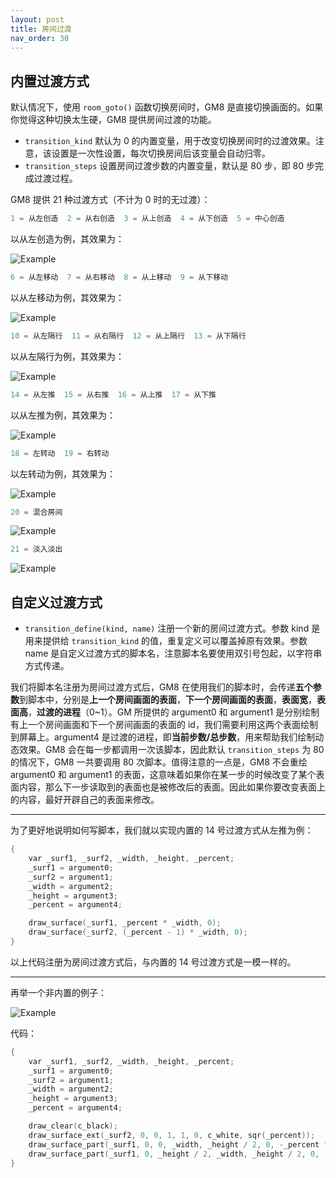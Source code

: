 ```yaml
---
layout: post
title: 房间过渡
nav_order: 30
---
```


## 内置过渡方式

默认情况下，使用 `room_goto()` 函数切换房间时，GM8 是直接切换画面的。如果你觉得这种切换太生硬，GM8 提供房间过渡的功能。

* `transition_kind` 默认为 0 的内置变量，用于改变切换房间时的过渡效果。注意，该设置是一次性设置，每次切换房间后该变量会自动归零。
* `transition_steps` 设置房间过渡步数的内置变量，默认是 80 步，即 80 步完成过渡过程。

GM8 提供 21 种过渡方式（不计为 0 时的无过渡）：

```c
1 = 从左创造  2 = 从右创造  3 = 从上创造  4 = 从下创造  5 = 中心创造
```

以从左创造为例，其效果为：

![Example](/assets/images/transition/example1.gif)

```c
6 = 从左移动  7 = 从右移动  8 = 从上移动  9 = 从下移动
```

以从左移动为例，其效果为：

![Example](/assets/images/transition/example2.gif)

```c
10 = 从左隔行  11 = 从右隔行  12 = 从上隔行  13 = 从下隔行
```

以从左隔行为例，其效果为：

![Example](/assets/images/transition/example3.gif)

```c
14 = 从左推  15 = 从右推  16 = 从上推  17 = 从下推
```

以从左推为例，其效果为：

![Example](/assets/images/transition/example4.gif)

```c
18 = 左转动  19 = 右转动
```

以左转动为例，其效果为：

![Example](/assets/images/transition/example5.gif)

```c
20 = 混合房间
```

![Example](/assets/images/transition/example6.gif)

```c
21 = 淡入淡出
```

![Example](/assets/images/transition/example7.gif)

## 自定义过渡方式

* `transition_define(kind, name)` 注册一个新的房间过渡方式。参数 kind 是用来提供给 `transition_kind` 的值，重复定义可以覆盖掉原有效果。参数 name 是自定义过渡方式的脚本名，注意脚本名要使用双引号包起，以字符串方式传递。

我们将脚本名注册为房间过渡方式后，GM8 在使用我们的脚本时，会传递**五个参数**到脚本中，分别是**上一个房间画面的表面**，**下一个房间画面的表面**，**表面宽**，**表面高**，**过渡的进程**（0~1）。GM 所提供的 argument0 和 argument1 是分别绘制有上一个房间画面和下一个房间画面的表面的 id，我们需要利用这两个表面绘制到屏幕上。argument4 是过渡的进程，即**当前步数/总步数**，用来帮助我们绘制动态效果。GM8 会在每一步都调用一次该脚本，因此默认 `transition_steps` 为 80 的情况下，GM8 一共要调用 80 次脚本。值得注意的一点是，GM8 不会重绘 argument0 和 argument1 的表面，这意味着如果你在某一步的时候改变了某个表面内容，那么下一步读取到的表面也是被修改后的表面。因此如果你要改变表面上的内容，最好开辟自己的表面来修改。

---

为了更好地说明如何写脚本，我们就以实现内置的 14 号过渡方式从左推为例：

```c
{
    var _surf1, _surf2, _width, _height, _percent;
    _surf1 = argument0;
    _surf2 = argument1;
    _width = argument2;
    _height = argument3;
    _percent = argument4;

    draw_surface(_surf1, _percent * _width, 0);
    draw_surface(_surf2, (_percent - 1) * _width, 0);
}
```

以上代码注册为房间过渡方式后，与内置的 14 号过渡方式是一模一样的。

---

再举一个非内置的例子：

![Example](/assets/images/transition/example8.gif)

代码：

```c
{
    var _surf1, _surf2, _width, _height, _percent;
    _surf1 = argument0;
    _surf2 = argument1;
    _width = argument2;
    _height = argument3;
    _percent = argument4;

    draw_clear(c_black);
    draw_surface_ext(_surf2, 0, 0, 1, 1, 0, c_white, sqr(_percent));
    draw_surface_part(_surf1, 0, 0, _width, _height / 2, 0, -_percent * _height / 2);
    draw_surface_part(_surf1, 0, _height / 2, _width, _height / 2, 0, (1 + _percent) * _height / 2);
}
```
